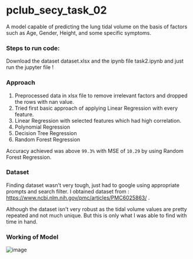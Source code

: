 # pclub_secy_task_02
A model capable of predicting the lung tidal volume on the basis of factors such as Age, Gender, Height, and some specific symptoms.
### Steps to run code: 
Download the dataset dataset.xlsx and the ipynb file task2.ipynb and just run the jupyter file !

### Approach
1. Preprocessed data in xlsx file to remove irrelevant factors and dropped the rows with nan value.
2. Tried first basic approach of applying Linear Regression with every feature.
3. Linear Regression with selected features which had high correlation.
4. Polynomial Regression
5. Decision Tree Regression
6. Random Forest Regression

Accuracy achieved was above `99.3%` with MSE of `10.29` by using Random Forest Regression.
### Dataset
Finding dataset wasn't very tough, just had to google using appropriate prompts and search filter. I obtained dataset from : https://www.ncbi.nlm.nih.gov/pmc/articles/PMC6025863/ .

Although the dataset isn't very robust as the tidal volume values are pretty repeated and not much unique. But this is only what I was able to find with time in hand.
   
### Working of Model
![image](https://github.com/aayush01x/pclub_secy_task_02/assets/153027947/124b5abf-bdfd-4ddf-8349-09979f913d07)
